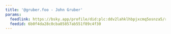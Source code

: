 ```yaml
---
title: '@gruber.foo - John Gruber'
params:
  feedlink: https://bsky.app/profile/did:plc:ddv2lahklhbpjxcmq5osnza5/rss
  feedid: 6b0f4da28c0cba85857ab551f89c4f30
---
```

